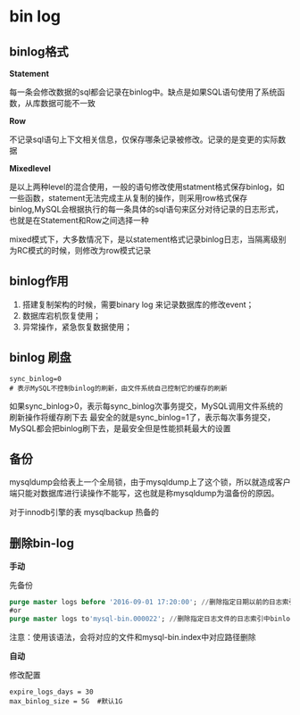 # bin log


## binlog格式

**Statement**

每一条会修改数据的sql都会记录在binlog中。缺点是如果SQL语句使用了系统函数，从库数据可能不一致

**Row**

不记录sql语句上下文相关信息，仅保存哪条记录被修改。记录的是变更的实际数据

**Mixedlevel**

是以上两种level的混合使用，一般的语句修改使用statment格式保存binlog，如一些函数，statement无法完成主从复制的操作，则采用row格式保存binlog,MySQL会根据执行的每一条具体的sql语句来区分对待记录的日志形式，也就是在Statement和Row之间选择一种

mixed模式下，大多数情况下，是以statement格式记录binlog日志，当隔离级别为RC模式的时候，则修改为row模式记录


## binlog作用

1. 搭建复制架构的时候，需要binary log 来记录数据库的修改event；
2. 数据库宕机恢复使用；
3. 异常操作，紧急恢复数据使用；



## binlog 刷盘

```
sync_binlog=0
# 表示MySQL不控制binlog的刷新，由文件系统自己控制它的缓存的刷新
```

如果sync_binlog>0，表示每sync_binlog次事务提交，MySQL调用文件系统的刷新操作将缓存刷下去
最安全的就是sync_binlog=1了，表示每次事务提交，MySQL都会把binlog刷下去，是最安全但是性能损耗最大的设置

## 备份


mysqldump会给表上一个全局锁，由于mysqldump上了这个锁，所以就造成客户端只能对数据库进行读操作不能写，这也就是称mysqldump为温备份的原因。


对于innodb引擎的表 mysqlbackup 热备的


## 删除bin-log

**手动**

先备份

```sql
purge master logs before '2016-09-01 17:20:00'; //删除指定日期以前的日志索引中binlog日志文件
#or
purge master logs to'mysql-bin.000022'; //删除指定日志文件的日志索引中binlog日志文件
```

注意：使用该语法，会将对应的文件和mysql-bin.index中对应路径删除


**自动**


修改配置

```
expire_logs_days = 30
max_binlog_size = 5G  #默认1G
```
